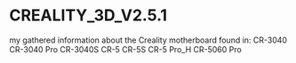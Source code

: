 # CREALITY_3D_V2.5.1
my gathered information about the Creality motherboard found in:
CR-3040
CR-3040 Pro
CR-3040S
CR-5
CR-5S
CR-5 Pro_H
CR-5060 Pro
